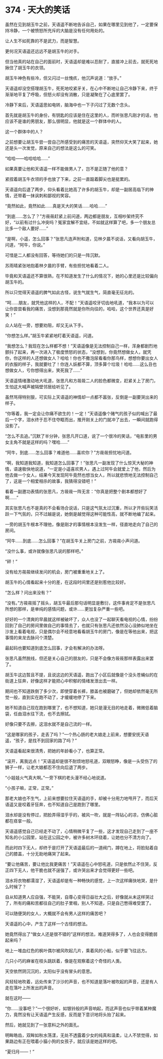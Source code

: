 # 374 · 天大的笑话

虽然在见到胡玉牛之前，天语遥不断地告诉自己，如果在哪里见到他了，一定要保持冷静，一个被愤怒所充斥的大脑是没有任何用处的。

让人生不如死靠的不是武力，而是智慧。

更何况天语遥还远远不是胡玉牛的对手。

但当他真的站在自己的面前时，天语遥却是难以忍耐了，直接冲上前去，就死死地揪住了胡玉牛的衣领。

胡玉牛神色有些冷，但又闪过一丝愧疚，他沉声说道：“放手。”

天语遥却没空搭理胡玉牛，死死地咬紧牙关，在心中不断地让自己冷静下来，终于渐渐地平复了呼吸，但怒火却没有消散，只是凝聚在了心底里罢了。

冷静下来后，天语遥思如电转，脑海中也一下子闪过了无数个念头。

首先就是胡玉牛的身份，有钥匙的应该是住在这里的人，而听张思凡刚才的话，他应该不是谁的男朋友，那么很明显，他就是这一个群体中的人。

这一个群体中的人？

之前想要让胡玉牛尝一尝自己所感受到的痛苦的天语遥，突然仰天大笑了起来，她还是头一次发觉，原来自己的想法是这么的可笑。

“哈哈——哈哈哈哈……”

如果真要让他和天语遥一样不能做男人了，岂不是正随了他的意？

紧捏着胡玉牛衣领的手也放了下来，之前一直踮着脚尖也是挺累的。

天语遥向后退了两步，仰头看着比她高了许多的胡玉牛，却是一副居高临下的神情，还带着一抹讽刺和鄙视的笑容。

“竟然如此，竟然如此……真是天大的笑话……哈哈……”

“到底……怎么了？”方莜莜赶紧上前问道，两边都是朋友，互相吵架终究不好，“以前有过什么冲突吗？冤家宜解不宜结，不如就这样算了吧，多一个朋友总比多一个敌人要好……”

“是啊，小遥，怎么回事？”张思凡连声附和道，见林夕晨不说话，又看向胡玉牛，问道，“阿牛，你说。”

可惜是二人都没有回答，等待她们的只是一阵沉默。

苏雨晴紧张地抱着林夕晨的手臂，有些担忧地看着二人。

毕竟和天语遥还不算很熟，在不知道发生了什么的情况下，她的心里还是比较偏向胡玉牛的。

所以只觉得天语遥的脾气如此古怪，说生气就生气，简直毫无征兆的。

“呵……朋友，就凭他这样的人，不配！”天语遥咬牙切齿地吼道，“我本以为可以让你尝尝看我的痛苦，没想到那竟然就是你所向往的，哈哈，这个世界还真是好笑！”

众人站在一旁，想要劝阻，却又无从下手。

“你想怎么样。”胡玉牛紧紧地盯着天语遥，问道。

“我想怎么？我现在怎么样都不想！”天语遥像是无法控制自己一样，浑身都剧烈地颤抖了起来，再一次进入了极度愤怒的状态，“没想到，你竟然想做女人，就凭你，你这样的人还想做女人？哈哈！你也不撒泡尿看看你那鸟样，想想你要出女人的衣服的样子，我就要吐了！你连人妖都不算，顶多算个垃圾！哈哈……这么丑也想做女人，亏你想得出来，笑死我了……”

天语遥情绪激动地大吼道，张思凡和方莜莜二人的脸色都微变，赶紧关上了房门，生怕这大喊声被隔壁邻居给听见了。

虽然骂得特别狠，可实际上天语遥的神情却一点都不嚣张，反倒是一副要哭出来的样子。

“你等着，我一定会让你痛不欲生的！一定！”天语遥像个赌气的孩子似的喊出了最后一个字，泪水终于忍不住夺眶而出，推开刚关上的门就冲了出去，一瞬间就跑得没影了。

“怎么不去追。”沉默了半分钟，张思凡开口道，说了一个很冷的笑话，“电影里的男女主角不就是这样的吗？嘿哈……”

“阿牛，到底……怎么回事？难道他……喜欢你？”方莜莜担忧地问道。

“啊，我知道我知道，我知道怎么回事了！”张思凡一副发现了什么惊天大秘的神情，语速极快地说道，“一定是小遥喜欢男人，遇上过阿牛会就爱上了他，然后为他去做一个女人，结果今天发现阿牛竟然也想当女人，所以就悲愤地无法控制自己了，这是一个相爱相杀的故事，我猜得没错吧！”

看着一副邀功表情的张思凡，方莜莜一阵无言：“你真是把整个剧本都想好了啊……”

其实张思凡也不是真的不会看场合说话，只是这气氛太过沉重，所以才开些玩笑活跃一下气氛的，只不过越是说，她倒是越觉得这种可能性高，就不断地编了起来。

一旁的胡玉牛根本不理他，像是刚才的事情根本没发生一样，径直地走向了自己的房间。

“阿牛……到底……怎么回事？”在胡玉牛关上房门之前，方莜莜小声问道。

“没什么事，或许就像张思凡说的那样吧。”

“砰！”

没有给方莜莜继续发问的机会，房门被重重地关上了。

胡玉牛的心情看起来十分的差，在这段时间里还是别惹他比较好。

“怎么样？问出来没有？”

“没有。”方莜莜摇了摇头，胡玉牛最后那句话明显是敷衍，这件事肯定不是张思凡所想的那样，是单纯的感情问题，或许……更加复杂严重一些吧。

好好的一个清爽的早晨就这样被破坏了，众人也没了一起聊天看电视的心情，纷纷回到了自己的房间里做自己的事情去了，也就只有张思凡还依然没心没肺似地坐在沙发上看着电视，只是偶尔会不经意地看看胡玉牛的房门，像是在等他出来，把这事情的来龙去脉问个清楚。

最起码也要知道到底怎么回事，才会有解决的办法呀。

张思凡虽然脱线，但还是关心自己的朋友的，只是不会像方莜莜那样表露出来罢了。

胡玉牛这边暂且不提，且说这边的天语遥，跑出了小区后就像是个没头苍蝇似的在街道上狂奔，好像这样才能把心中积郁的情绪发泄出去一样。

期间也不知道跌倒了多少次，即使穿着长裤，膝盖也被磨破了，但她却依然毫无所觉一般，直到实在跑不动了，才缓缓地停了下来。

她不知道自己现在跑到哪里了，也不想知道，她只是漫无目的地走着，微微低着脑袋，任由泪水往下流，也不去擦拭。

好像只要不去擦，这泪水就不是自己流的一样。

“这是哪家的孩子，走丢了吗？”一个热心肠的老大娘走上前来，想要安抚天语遥，“孩子，是找不到回家的路了吗？”

天语遥看起来很清秀，把她的年龄看小了，也算正常。

“滚开，离我远点！”天语遥却是很不耐烦地怒吼道，双眼怒睁，像是一头受伤了的狮子一样，让老大娘都忍不住向后退了两步。

“小娃娃火气真大啊。”一旁下棋的老头漫不经心地说道。

“小孩子嘛，正常，正常。”

那老大娘也不生气，上前来想要拉住天语遥的手，却被十分用力地甩开了，而后天语遥又是咬着牙狂奔，也不知道自己是跑到了哪里。

泪水却是没有停过，把脸弄得湿乎乎的，被风一吹，就是一阵钻心的凉，仿佛心脏都在痉挛一般。

天语遥感觉自己已经走不动了，心情稍微平复了一些，这才发现自己走到了一座不知名的小公园里，站在这公园之中，被许多树木环绕着，让她也分不清方向了。

而此时四下无人，却终于是打开了天语遥最后的一道阀门，蹲在地上，将脸贴着自己的膝盖，十分无助地痛哭了起来。

“要让他痛苦，要让他比我更痛苦！”天语遥在心中怒吼道，只是依然止不住哭，反正四下无人，他干脆也就不逞强了，或许哭出来才会觉得更好一些吧。

泪水将衣物都濡湿了，天语遥却是有一种畅快的感觉，上一次这样痛快地哭，是什么时候了？

自从知道男人应自强，不能哭，自尊心变得日益壮大之后，好像就从未这样哭过了，所有的痛和苦都往自己的肚子里咽，别人不知道，只是自己憋得难受罢了。

可以随便哭的女人，大概就不会有男人这样的痛苦吧？

天语遥的心中，产生了这样一个古怪的想法。

她竟然得出了“做女人还是很不错的”这样的想法，难道哭得多了，人也会变得脆弱起来吗？

地上一堆血红色的枫叶偶尔被风吹起几片，乘着风的小船，似乎要飞往远方。

几只小巧的麻雀在枝头跳跃着，像是在观察着这个奇怪的人类。

天空依然阴沉沉的，太阳似乎没有冒头的意思。

风轻轻地吹着，远处传来了沙沙的声音，也不知道是落叶被吹起的声音，还是有人走在落叶上所发出的声音。

就在这时——

“你……没事吧？”一个很好听，如银铃般的声音响起，而这声音也似乎带着某种魔力，竟然没有让天语遥产生反感，反而是下意识地将头抬了起来。

然后，她就见到了一张意料之外的面孔。

明眸皓齿，双眸如秋水荡漾，无处不透露着少女的纯真和温柔，让人不禁觉得，如果路边有正在喂着小猫小狗的女孩子，就应该是她这样的吧。

“夏归月——！”
